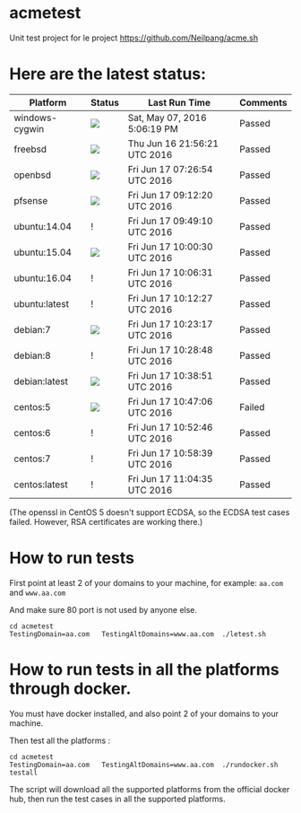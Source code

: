 # acmetest
Unit test project for le project https://github.com/Neilpang/acme.sh



# Here are the latest status:

| Platform | Status| Last Run Time| Comments|
-----------|-------|--------------|---------|
|windows-cygwin| ![](https://cdn.rawgit.com/Neilpang/letest/master/status/windows-cygwin.svg?1462640779)| Sat, May 07, 2016  5:06:19 PM| Passed |
|freebsd| ![](https://cdn.rawgit.com/Neilpang/letest/master/status/freebsd.svg?1466114181)| Thu Jun 16 21:56:21 UTC 2016| Passed |
|openbsd| ![](https://cdn.rawgit.com/Neilpang/letest/master/status/openbsd.svg?1466148414)| Fri Jun 17 07:26:54 UTC 2016| Passed |
|pfsense| ![](https://cdn.rawgit.com/Neilpang/letest/master/status/pfsense.svg?1466154740)| Fri Jun 17 09:12:20 UTC 2016| Passed |
|ubuntu:14.04| \![](https://cdn.rawgit.com/Neilpang/letest/master/status/ubuntu-14.04.svg?1466156950)| Fri Jun 17 09:49:10 UTC 2016| Passed |
|ubuntu:15.04| ![](https://cdn.rawgit.com/Neilpang/letest/master/status/ubuntu-15.04.svg?1466157630)| Fri Jun 17 10:00:30 UTC 2016| Passed |
|ubuntu:16.04| \![](https://cdn.rawgit.com/Neilpang/letest/master/status/ubuntu-16.04.svg?1466157991)| Fri Jun 17 10:06:31 UTC 2016| Passed |
|ubuntu:latest| \![](https://cdn.rawgit.com/Neilpang/letest/master/status/ubuntu-latest.svg?1466158347)| Fri Jun 17 10:12:27 UTC 2016| Passed |
|debian:7| ![](https://cdn.rawgit.com/Neilpang/letest/master/status/debian-7.svg?1466158997)| Fri Jun 17 10:23:17 UTC 2016| Passed |
|debian:8| \![](https://cdn.rawgit.com/Neilpang/letest/master/status/debian-8.svg?1466159328)| Fri Jun 17 10:28:48 UTC 2016| Passed |
|debian:latest| ![](https://cdn.rawgit.com/Neilpang/letest/master/status/debian-latest.svg?1466159931)| Fri Jun 17 10:38:51 UTC 2016| Passed |
|centos:5| ![](https://cdn.rawgit.com/Neilpang/letest/master/status/centos-5.svg?1466160426)| Fri Jun 17 10:47:06 UTC 2016| Failed |
|centos:6| \![](https://cdn.rawgit.com/Neilpang/letest/master/status/centos-6.svg?1466160766)| Fri Jun 17 10:52:46 UTC 2016| Passed |
|centos:7| \![](https://cdn.rawgit.com/Neilpang/letest/master/status/centos-7.svg?1466161119)| Fri Jun 17 10:58:39 UTC 2016| Passed |
|centos:latest| \![](https://cdn.rawgit.com/Neilpang/letest/master/status/centos-latest.svg?1466161475)| Fri Jun 17 11:04:35 UTC 2016| Passed |
(The openssl in CentOS 5 doesn't support ECDSA, so the ECDSA test cases failed. However, RSA certificates are working there.)

# How to run tests

First point at least 2 of your domains to your machine, 
for example: `aa.com` and `www.aa.com`

And make sure 80 port is not used by anyone else.

```
cd acmetest
TestingDomain=aa.com   TestingAltDomains=www.aa.com  ./letest.sh
```

# How to run tests in all the platforms through docker.

You must have docker installed, and also point 2 of your domains to your machine.

Then test all the platforms :

```
cd acmetest
TestingDomain=aa.com   TestingAltDomains=www.aa.com  ./rundocker.sh  testall
```

The script will download all the supported platforms from the official docker hub, then run the test cases in all the supported platforms.







